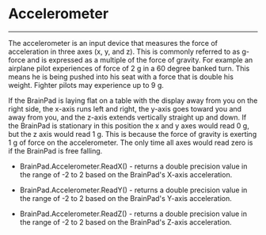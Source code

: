 # Accelerometer
---
The accelerometer is an input device that measures the force of acceleration in three axes (x, y, and z). This is commonly referred to as g-force and is expressed as a multiple of the force of gravity. For example an airplane pilot experiences of force of 2 g in a 60 degree banked turn. This means he is being pushed into his seat with a force that is double his weight. Fighter pilots may experience up to 9 g.

If the BrainPad is laying flat on a table with the display away from you on the right side, the x-axis runs left and right, the y-axis goes toward you and away from you, and the z-axis extends vertically straight up and down. If the BrainPad is stationary in this position the x and y axes would read 0 g, but the z axis would read 1 g. This is because the force of gravity is exerting 1 g of force on the accelerometer. The only time all axes would read zero is if the BrainPad is free falling.  

* BrainPad.Accelerometer.ReadX() - returns a double precision value in the range of -2 to 2 based on the BrainPad's X-axis acceleration.
 
* BrainPad.Accelerometer.ReadY() - returns a double precision value in the range of -2 to 2 based on the BrainPad's Y-axis acceleration.

* BrainPad.Accelerometer.ReadZ() - returns a double precision value in the range of -2 to 2 based on the BrainPad's Z-axis acceleration.
